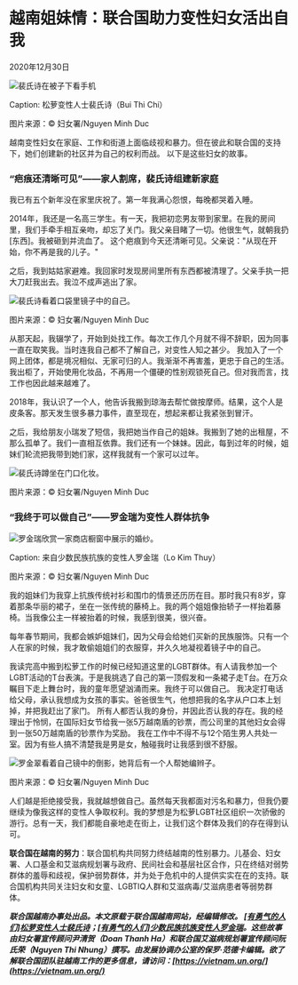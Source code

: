 # 越南姐妹情：联合国助力变性妇女活出自我

2020年12月30日

![裴氏诗在被子下看手机](/sites/default/files/styles/hero_header_2xl_1x/public/2020-12/No.1%20-%202L6A1128.jpg?itok=-ljkXlfb)

Caption: 松萝变性人士裴氏诗（Bui Thi Chi）

图片来源：© 妇女署/Nguyen Minh Duc

越南变性妇女在家庭、工作和街道上面临歧视和暴力。但在彼此和联合国的支持下，她们创建新的社区并为自己的权利而战。 以下是这些妇女的故事。

### “疤痕还清晰可见”——家人割席，裴氏诗组建新家庭

我已有五个新年没在家里庆祝了。第一年我满心怨恨，每晚都哭着入睡。

2014年，我还是一名高三学生。有一天，我把初恋男友带到家里。在我的房间里，我们手牵手相互亲吻，却忘了关门。我父亲目睹了一切。他很生气，就朝我扔[东西]。我被砸到并流血了。 这个疤痕到今天还清晰可见。父亲说："从现在开始，你不再是我的儿子。"

之后，我到姑姑家避难。我回家时发现房间里所有东西都被清理了。父亲手执一把大刀赶我出去。我泣不成声逃出了家。

![裴氏诗看着口袋里镜子中的自己。](/sites/default/files/styles/hero_header_xl_2x/public/2020-12/No.4%20-%202L6A1054.jpg?h=d97eeca6&itok=TFONP_lk)

图片来源：© 妇女署/Nguyen Minh Duc

从那天起，我辍学了，开始到处找工作。每次工作几个月就不得不辞职，因为同事一直在取笑我。当时连我自己都不了解自己，对变性人知之甚少。 我加入了一个网上团体，都是境况相似、无家可归的人。我渐渐不再害羞，更忠于自己的生活。我出柜了，开始使用化妆品，不再用一个僵硬的性别观锁死自己。但对我而言，找工作也因此越来越难了。 

2018年，我认识了一个人，他告诉我搬到琼海去帮忙做按摩师。结果，这个人是皮条客。那天发生很多暴力事件，直至现在，想起来都让我紧张到冒汗。

之后，我给朋友小瑞发了短信，我把她当作自己的姐妹。我搬到了她的出租屋，不那么孤单了。我们一直相互依靠。我们还有一个妹妹。因此，每到过年的时候，姐妹们轮流把我带到她们家，这样我就有一个家可以过年。

![裴氏诗蹲坐在门口化妆。](/sites/default/files/styles/square/public/2020-12/No.2%20-%202L6A1042.jpg?h=63a2aabd&itok=mCB4r_sE)

图片来源：© 妇女署/Nguyen Minh Duc

### “我终于可以做自己”——罗金瑞为变性人群体抗争

![罗金瑞欣赏一家商店橱窗中展示的婚纱。](/sites/default/files/styles/hero_header_xl_2x/public/2020-12/No.1%20-%202L6A1222%20copy.jpg?h=d97eeca6&itok=9SiCnWJV)

Caption: 来自少数民族抗族的变性人罗金瑞（Lo Kim Thuy）

图片来源：© 妇女署/Nguyen Minh Duc

我的姐妹们为我穿上抗族传统衬衫和围巾的情景还历历在目。那时我只有8岁，穿着那条华丽的裙子，坐在一张传统的藤椅上。我的两个姐姐像抬轿子一样抬着藤椅。当我像公主一样被抬着的时候，我感到很美，很兴奋。

每年春节期间，我都会嫉妒姐妹们，因为父母会给她们买新的民族服饰。只有一个人在家的时候，我才敢偷姐姐们的衣服穿，并久久地凝视着镜子中的自己。

我读完高中搬到松萝工作的时候已经知道这里的LGBT群体。有人请我参加一个LGBT活动的T台表演。于是我挑选了自己的第一顶假发和一条裙子走T台。在万众瞩目下走上舞台时，我的童年愿望汹涌而来。我终于可以做自己。 我决定打电话给父母，承认我想成为女孩的事实。爸爸很生气，他想把我的名字从户口本上划掉，并把我赶出了家门。 所有人都否认我的身份，并因此否认我的存在。我的经理出于怜悯，在国际妇女节给我一张5万越南盾的钞票，而公司里的其他妇女会得到一张50万越南盾的钞票作为奖励。 我在工作中不得不与12个陌生男人共处一室。因为有些人搞不清楚我是男是女，触碰我时让我感到很不舒服。

![罗金翠看着自己镜中的倒影，她背后有一个人帮她编辫子。](/sites/default/files/styles/hero_header_xl_2x/public/2020-11/no.2_-_2l6a1647.jpg?h=f35aaeba&itok=_fMAr3GI)

图片来源：© 妇女署/Nguyen Minh Duc

人们越是拒绝接受我，我就越想做自己。虽然每天我都面对污名和暴力，但我仍要继续为像我这样的变性人争取权利。我的梦想是为松萝LGBT社区组织一次骄傲的游行。总有一天，我们都能自豪地走在街上，让我们这个群体及我们的存在得到认可。

**联合国在越南的努力**：联合国机构共同努力终结越南的性别暴力。儿基会、妇女署、人口基金和艾滋病规划署与政府、民间社会和基层社区合作，只在终结对弱势群体的羞辱和歧视，保护弱势群体，并为处于危机中的人提供实实在在的支持。联合国机构共同关注妇女和女童、LGBTIQ人群和艾滋病毒/艾滋病患者等弱势群体。  

_**联合国越南办事处出品。本文原载于联合国越南网站，经编辑修改。 [[有勇气的人们]](https://vietnam.un.org/en/28902-humans-courage-bui-thi-chi-transgender-son-la)[松萝变性人士裴氏诗](https://vietnam.un.org/en/28902-humans-courage-bui-thi-chi-transgender-son-la)；[[有勇气的人们]少数民族抗族变性人罗金瑞](https://vietnam.un.org/en/28871-humans-courage-lo-kim-thuy-transgender-khang-minority)。这些故事由妇女署宣传顾问尹清贺（Doan Thanh Ha）和联合国艾滋病规划署宣传顾问阮氏荣（Nguyen Thi Nhung）撰写。由发展协调办公室的保罗·范德卡编辑。欲了解联合国团队驻越南工作的更多信息，请访问：[https://vietnam.un.org/](https://vietnam.un.org/)**_
